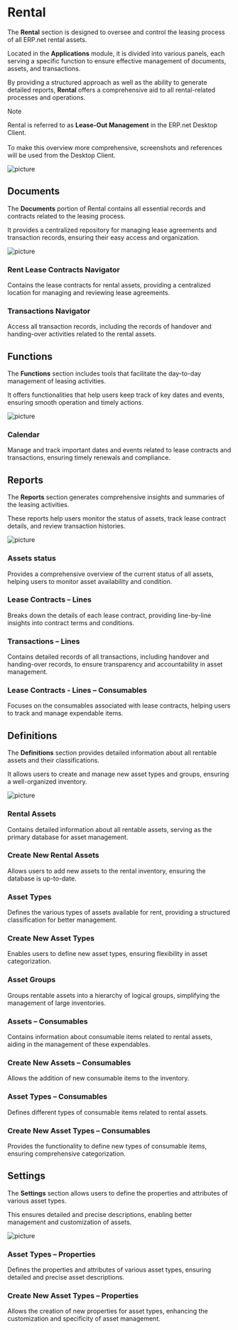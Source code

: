 # Rental

The **Rental** section is designed to oversee and control the leasing process of all ERP.net rental assets. 

Located in the **Applications** module, it is divided into various panels, each serving a specific function to ensure effective management of documents, assets, and transactions. 

By providing a structured approach as well as the ability to generate detailed reports, **Rental** offers a comprehensive aid to all rental-related processes and operations.

> [!NOTE]
> Rental is referred to as **Lease-Out Management** in the ERP.net Desktop Client. <br><br>
> To make this overview more comprehensive, screenshots and references will be used from the Desktop Client.

![picture](pictures/Lease_out_view_25_06.png)

## Documents

The **Documents** portion of Rental contains all essential records and contracts related to the leasing process. 

It provides a centralized repository for managing lease agreements and transaction records, ensuring their easy access and organization.

![picture](pictures/Lease_out_documents_25_06.png)

### Rent Lease Contracts Navigator

Contains the lease contracts for rental assets, providing a centralized location for managing and reviewing lease agreements.

### Transactions Navigator

Access all transaction records, including the records of handover and handing-over activities related to the rental assets.

## Functions

The **Functions** section includes tools that facilitate the day-to-day management of leasing activities. 

It offers functionalities that help users keep track of key dates and events, ensuring smooth operation and timely actions.

![picture](pictures/Lease_out_functions_25_06.png)

### Calendar

Manage and track important dates and events related to lease contracts and transactions, ensuring timely renewals and compliance.

## Reports

The **Reports** section generates comprehensive insights and summaries of the leasing activities. 

These reports help users monitor the status of assets, track lease contract details, and review transaction histories.

![picture](pictures/Lease_out_reports_25_06.png)

### Assets status

Provides a comprehensive overview of the current status of all assets, helping users to monitor asset availability and condition.

### Lease Contracts – Lines

Breaks down the details of each lease contract, providing line-by-line insights into contract terms and conditions.

### Transactions – Lines

Contains detailed records of all transactions, including handover and handing-over records, to ensure transparency and accountability in asset management.

### Lease Contracts - Lines – Consumables

Focuses on the consumables associated with lease contracts, helping users to track and manage expendable items.

## Definitions

The **Definitions** section provides detailed information about all rentable assets and their classifications. 

It allows users to create and manage new asset types and groups, ensuring a well-organized inventory.

![picture](pictures/Lease_out_definitions_25_06.png)

### Rental Assets

Contains detailed information about all rentable assets, serving as the primary database for asset management.

### Create New Rental Assets

Allows users to add new assets to the rental inventory, ensuring the database is up-to-date.

### Asset Types

Defines the various types of assets available for rent, providing a structured classification for better management.

### Create New Asset Types

Enables users to define new asset types, ensuring flexibility in asset categorization.

### Asset Groups

Groups rentable assets into a hierarchy of logical groups, simplifying the management of large inventories.

### Assets – Consumables

Contains information about consumable items related to rental assets, aiding in the management of these expendables.

### Create New Assets – Consumables

Allows the addition of new consumable items to the inventory.

### Asset Types – Consumables

Defines different types of consumable items related to rental assets.

### Create New Asset Types – Consumables

Provides the functionality to define new types of consumable items, ensuring comprehensive categorization.

## Settings

The **Settings** section allows users to define the properties and attributes of various asset types. 

This ensures detailed and precise descriptions, enabling better management and customization of assets.

![picture](pictures/Lease_out_settings_25_06.png)

### Asset Types – Properties

Defines the properties and attributes of various asset types, ensuring detailed and precise asset descriptions.

### Create New Asset Types – Properties

Allows the creation of new properties for asset types, enhancing the customization and specificity of asset management.
